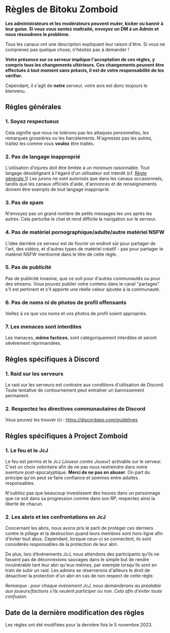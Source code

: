 # Règles de Bitoku Zomboid

**Les administrateurs et les modérateurs peuvent muter, kicker ou bannir à leur guise. Si vous vous sentez maltraité, envoyez un DM à un Admin et nous résoudrons le problème.**

Tous les canaux ont une description expliquant leur raison d'être. Si vous ne comprenez pas quelque chose, n'hésitez pas à demander !

**Votre présence sur ce serveur implique l'acceptation de ces règles, y compris tous les changements ultérieurs. Ces changements peuvent être effectués à tout moment sans préavis, il est de votre responsabilité de les vérifier.**

Cependant, il s'agit de **notre** serveur, votre avis est donc toujours le bienvenu.

## Règles générales

### 1. Soyez respectueux

Cela signifie que nous ne tolérons pas les attaques personnelles, les remarques grossières ou les harcèlements. N'agressez pas les autres, traitez les comme vous **voulez** être traités.

### 2. Pas de langage inapproprié

L'utilisation d'injures doit être limitée à un minimum raisonnable. 
Tout langage désobligeant à l'égard d'un utilisateur est interdit (cf. [Règle générale 1](#1-soyez-respectueux "Aller à la règle générale 1")) 
Les jurons ne sont autorisés que dans les canaux occasionnels, tandis que les canaux officiels d'aide, d'annonces et de renseignements doivent être exempts de tout langage inapproprié.

### 3. Pas de spam

N'envoyez pas un grand nombre de petits messages les uns après les autres. Cela perturbe le chat et rend difficile la navigation sur le serveur.

### 4. Pas de matériel pornographique/adulte/autre matériel NSFW

L'idée derrière ce serveur est de fournir un endroit sûr pour partager de l'art, des vidéos, et d'autres types de matériel créatif - pas pour partager le matériel NSFW mentionné dans le titre de cette règle.

### 5. Pas de publicité

Pas de publicité invasive, que ce soit pour d'autres communautés ou pour des streams. Vous pouvez publier votre contenu dans le canal "partages" s'il est pertinent et s'il apporte une réelle valeur ajoutée à la communauté.

### 6. Pas de noms ni de photos de profil offensants

Veillez à ce que vos noms et vos photos de profil soient appropriés.

### 7. Les menaces sont interdites

Les menaces, **même factices**, sont catégoriquement interdites et seront sévèrement réprimandées.

## Règles spécifiques à Discord

### 1. Raid sur les serveurs

Le raid sur les serveurs est contraire aux conditions d'utilisation de Discord. Toute tentative de contournement peut entraîner un bannissement permanent.

### 2. Respectez les directives communautaires de Discord

Vous pouvez les trouver ici : https://discordapp.com/guidelines

## Règles spécifiques à Project Zomboid

### 1. Le feu et le JcJ
Le feu est permis et le JcJ (*Joueur contre Joueur*) activable sur le serveur. C'est un choix volontaire afin de ne pas nous restreindre dans notre aventure post-apocalyptique. **Merci de ne pas en abuser**. On part du principe qu'on peut se faire confiance et sommes entre adultes responsables.

N'oubliez pas que beaucoup investissent des heures dans un personnage que ce soit dans sa progression comme dans son RP, respectez ainsi la liberté de chacun.

### 2. Les abris et les confrontations en JcJ
Concernant les abris, nous avons pris le parti de protéger ces derniers contre le pillage et la destruction quand leurs membres sont hors-ligne afin d'éviter tout abus. Cependant, lorsque ceux-ci se connectent, ils sont considérés responsables de la protection de leur abri.

De plus, lors d’événements JcJ, nous attendons des participants qu'ils ne fassent pas de déconnexions sauvages dans le simple but de rendre invulnérable tant leur abri qu'eux-mêmes, par exemple lorsqu'ils sont en train de subir un raid. Les admins se réserverons d'ailleurs le droit de désactiver la protection d'un abri en cas de non respect de cette règle.

*Remarque : pour chaque événement JcJ, nous demanderons au préalable aux joueurs/factions s'ils veulent participer ou non. Cela afin d'éviter toute confusion*.

## Date de la dernière modification des règles
Les règles ont été modifiées pour la dernière fois le 5 novembre 2023.
